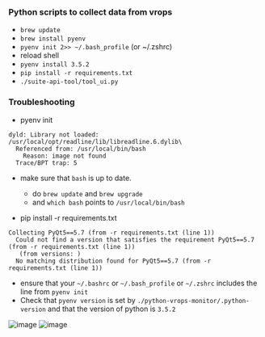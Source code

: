 ### Python scripts to collect data from vrops
 - `brew update`
 - `brew install pyenv`
 - `pyenv init 2>> ~/.bash_profile` (or ~/.zshrc)
 - reload shell
 - `pyenv install 3.5.2`
 - `pip install -r requirements.txt`
 - `./suite-api-tool/tool_ui.py`

### Troubleshooting
- pyenv init
```
dyld: Library not loaded: /usr/local/opt/readline/lib/libreadline.6.dylib\
  Referenced from: /usr/local/bin/bash
    Reason: image not found
  Trace/BPT trap: 5
```

  - make sure that `bash` is up to date. 
    - do `brew update` and `brew upgrade`
    - and `which bash` points to `/usr/local/bin/bash`

- pip install -r requirements.txt
```
Collecting PyQt5==5.7 (from -r requirements.txt (line 1))
  Could not find a version that satisfies the requirement PyQt5==5.7 (from -r requirements.txt (line 1))
   (from versions: )
  No matching distribution found for PyQt5==5.7 (from -r requirements.txt (line 1))
```

  - ensure that your `~/.bashrc` or `~/.bash_profile` or `~/.zshrc` includes the line from `pyenv init`
  - Check that `pyenv version` is set by `./python-vrops-monitor/.python-version` and that the version of python is `3.5.2`


![image](https://cloud.githubusercontent.com/assets/9042425/20268344/bde71282-aa4c-11e6-8dd9-6d1254c90a12.png)
![image](https://cloud.githubusercontent.com/assets/9042425/20268347/bfef7ace-aa4c-11e6-9423-d528a150a2cf.png)
